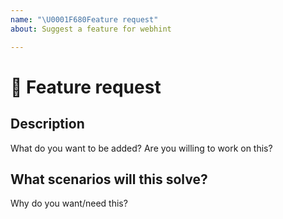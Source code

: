 ```yaml
---
name: "\U0001F680Feature request"
about: Suggest a feature for webhint

---
```

<!--

Hi there 👋

We're excited for your ideas about how to make webhint even better!
Before opening a new issue please make sure to search in the existing
ones (even closed!) as they might contain information about workarounds,
resolution, or progress updates.

-->

# 🚀 Feature request

## Description

<!-- ✍️ --> What do you want to be added?

<!-- 💪 --> Are you willing to work on this?

## What scenarios will this solve?

<!-- ✍️ --> Why do you want/need this?

